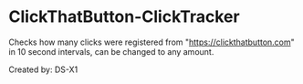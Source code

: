 # ClickThatButton-ClickTracker
Checks how many clicks were registered from "https://clickthatbutton.com" in 10 second intervals, can be changed to any amount.

Created by: DS-X1
